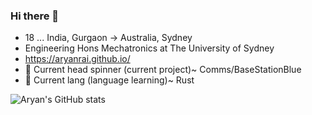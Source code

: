 ### Hi there 👋
- 18 ... India, Gurgaon -> Australia, Sydney
- Engineering Hons Mechatronics at The University of Sydney
- https://aryanrai.github.io/
- 🔭 Current head spinner (current project)~ Comms/BaseStationBlue
- 🌱 Current lang (language learning)~ Rust


![Aryan's GitHub stats](https://github-readme-stats.vercel.app/api?username=AryanRai&theme=nightowl&show_icons=true)




<!--



- 🤔 I’m looking for help with realtime internal audio for windows using basswasapi for a music visualizer 
- 👯 I’m looking to collaborate on ...
- 💬 Ask me about ...
- 📫 How to reach me: ...
- 😄 Pronouns: ...
- ⚡ Fun fact: ...
-->

